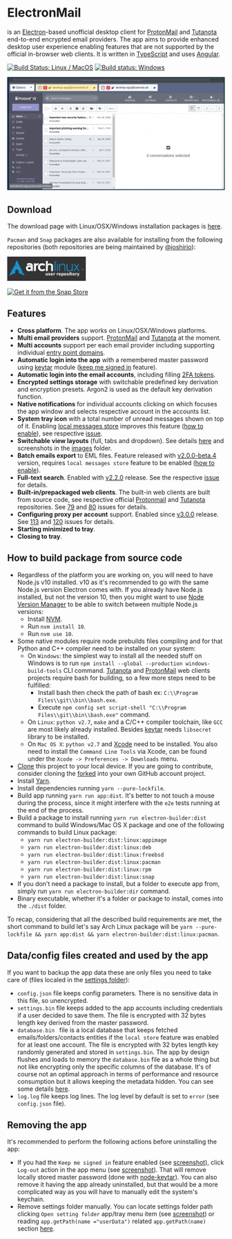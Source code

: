 # ElectronMail

is an [Electron](https://electronjs.org)-based unofficial desktop client for [ProtonMail](https://protonmail.com/) and [Tutanota](https://tutanota.com/) end-to-end encrypted email providers. The app aims to provide enhanced desktop user experience enabling features that are not supported by the official in-browser web clients. 
It is written in [TypeScript](http://www.typescriptlang.org) and uses [Angular](https://angular.io).

[![Build Status: Linux / MacOS](https://travis-ci.org/vladimiry/ElectronMail.svg?branch=master)](https://travis-ci.org/vladimiry/ElectronMail) [![Build status: Windows](https://ci.appveyor.com/api/projects/status/vex909uhwadrse27?svg=true)](https://ci.appveyor.com/project/vladimiry/ElectronMail)

![view-toggling](images/search.gif)

## Download

The download page with Linux/OSX/Windows installation packages is [here](https://github.com/vladimiry/ElectronMail/releases).

`Pacman` and `Snap` packages are also available for installing from the following repositories (both repositories are being maintained by [@joshirio](https://github.com/joshirio)):

[![Get it from the AUR](images/aurlogo.png)](https://aur.archlinux.org/packages/electronmail-bin)

[![Get it from the Snap Store](https://snapcraft.io/static/images/badges/en/snap-store-black.svg)](https://snapcraft.io/electron-mail)

## Features

- **Cross platform**. The app works on Linux/OSX/Windows platforms.
- **Multi email providers** support. [ProtonMail](https://protonmail.com/) and [Tutanota](https://tutanota.com/) at the moment.
- **Multi accounts** support per each email provider including supporting individual [entry point domains](https://github.com/vladimiry/ElectronMail/issues/29).
- **Automatic login into the app** with a remembered master password using [keytar](https://github.com/atom/node-keytar) module ([keep me signed in](images/keep-me-signed-in.png) feature).
- **Automatic login into the email accounts**, including filling [2FA tokens](https://github.com/vladimiry/ElectronMail/issues/10).
- **Encrypted settings storage** with switchable predefined key derivation and encryption presets. Argon2 is used as the default key derivation function.
- **Native notifications** for individual accounts clicking on which focuses the app window and selects respective account in the accounts list.
- **System tray icon** with a total number of unread messages shown on top of it. Enabling [local messages store](https://github.com/vladimiry/ElectronMail/issues/32) improves this feature ([how to enable](https://github.com/vladimiry/ElectronMail/releases/tag/v2.0.0-beta.1)), see respective [issue](https://github.com/vladimiry/ElectronMail/issues/30).
- **Switchable view layouts** (full, tabs and dropdown). See details [here](https://github.com/vladimiry/ElectronMail/issues/36) and screenshots in the [images](images) folder.
- **Batch emails export** to EML files. Feature released with [v2.0.0-beta.4](https://github.com/vladimiry/ElectronMail/releases/tag/v2.0.0-beta.4) version, requires `local messages store` feature to be enabled ([how to enable](https://github.com/vladimiry/ElectronMail/releases/tag/v2.0.0-beta.1)).
- **Full-text search**. Enabled with [v2.2.0](https://github.com/vladimiry/ElectronMail/releases/tag/v2.2.0) release. See the respective [issue](https://github.com/vladimiry/ElectronMail/issues/92) for details.
- **Built-in/prepackaged web clients**. The built-in web clients are built from source code, see respective official [Protonmail](https://github.com/ProtonMail/WebClient) and [Tutanota](https://github.com/tutao/tutanota) repositories. See [79](https://github.com/vladimiry/ElectronMail/issues/79) and [80](https://github.com/vladimiry/ElectronMail/issues/80) issues for details.
- **Configuring proxy per account** support. Enabled since [v3.0.0](https://github.com/vladimiry/ElectronMail/releases/tag/v3.0.0) release. See [113](https://github.com/vladimiry/ElectronMail/issues/113) and [120](https://github.com/vladimiry/ElectronMail/issues/120) issues for details.
- **Starting minimized to tray**.
- **Closing to tray**.

## How to build package from source code

- Regardless of the platform you are working on, you will need to have Node.js v10 installed. v10 as it's recommended to go with the same Node.js version Electron comes with. If you already have Node.js installed, but not the version 10, then you might want to use [Node Version Manager](https://github.com/creationix/nvm) to be able to switch between multiple Node.js versions:
  - Install [NVM](https://github.com/creationix/nvm).
  - Run `nvm install 10`.
  - Run `nvm use 10`.
- Some native modules require node prebuilds files compiling and for that Python and C++ compiler need to be installed on your system:
  - On `Windows`: the simplest way to install all the needed stuff on Windows is to run `npm install --global --production windows-build-tools` CLI command. [Tutanota](https://github.com/tutao/tutanota) and [ProtonMail](https://github.com/ProtonMail/WebClient) web clients projects require bash for building, so a few more steps need to be fulfilled:
    - Install bash then check the path of bash ex: `C:\\Program Files\\git\\bin\\bash.exe`.
    - Execute `npm config set script-shell "C:\\Program Files\\git\\bin\\bash.exe"` command.
  - On `Linux`: `python v2.7`, `make` and a C/C++ compiler toolchain, like `GCC` are most likely already installed. Besides [keytar](https://github.com/atom/node-keytar) needs `libsecret` library to be installed.
  - On `Mac OS X`: `python v2.7` and [Xcode](https://developer.apple.com/xcode/download/) need to be installed. You also need to install the `Command Line Tools` via Xcode, can be found under the `Xcode -> Preferences -> Downloads` menu.
- [Clone](https://help.github.com/articles/cloning-a-repository/) this project to your local device. If you are going to contribute, consider cloning the [forked](https://help.github.com/articles/fork-a-repo/) into your own GitHub account project.
- Install [Yarn](https://yarnpkg.com/en/docs/install).
- Install dependencies running `yarn --pure-lockfile`.
- Build app running `yarn run app:dist`. It's better to not touch a mouse during the process, since it might interfere with the `e2e` tests running at the end of the process.
- Build a package to install running `yarn run electron-builder:dist` command to build Windows/Mac OS X package and one of the following commands to build Linux package:
  - `yarn run electron-builder:dist:linux:appimage`
  - `yarn run electron-builder:dist:linux:deb`
  - `yarn run electron-builder:dist:linux:freebsd`
  - `yarn run electron-builder:dist:linux:pacman`
  - `yarn run electron-builder:dist:linux:rpm`
  - `yarn run electron-builder:dist:linux:snap`
- If you don't need a package to install, but a folder to execute app from, simply run `yarn run electron-builder:dir` command.  
- Binary executable, whether it's a folder or package to install, comes into the `./dist` folder.

To recap, considering that all the described build requirements are met, the short command to build let's say Arch Linux package will be `yarn --pure-lockfile && yarn app:dist && yarn electron-builder:dist:linux:pacman`.

## Data/config files created and used by the app

If you want to backup the app data these are only files you need to take care of (files localed in the [settings folder](images/open-settings-folder.jpg)):
- `config.json` file keeps config parameters. There is no sensitive data in this file, so unencrypted.
- `settings.bin` file keeps added to the app accounts including credentials if a user decided to save them. The file is encrypted with 32 bytes length key derived from the master password.
- `database.bin ` file is a local database that keeps fetched emails/folders/contacts entities if the `local store` feature was enabled for at least one account. The file is encrypted with 32 bytes length key randomly generated and stored in `settings.bin`. The app by design flushes and loads to memory the `database.bin` file as a whole thing but not like encrypting only the specific columns of the database. It's of course not an optimal approach in terms of performance and resource consumption but it allows keeping the metadata hidden. You can see some details [here](https://github.com/vladimiry/ElectronMail/issues/32).
- `log.log` file keeps log lines. The log level by default is set to `error` (see `config.json` file).

## Removing the app

It's recommended to perform the following actions before uninstalling the app:
- If you had the `Keep me signed in` feature enabled (see [screenshot](images/keep-me-signed-in.png)), click `Log-out` action in the app menu (see [screenshot](images/logout.png)). That will remove locally stored master password (done with [node-keytar](https://github.com/atom/node-keytar)). You can also remove it having the app already uninstalled, but that would be a more complicated way as you will have to manually edit the system's keychain.
- Remove settings folder manually. You can locate settings folder path clicking `Open setting folder` app/tray menu item (see [screenshot](images/open-settings-folder.jpg)) or reading `app.getPath(name ="userData")` related `app.getPath(name)` section [here](https://electronjs.org/docs/api/app#appgetpathname). 
